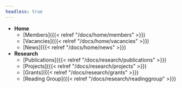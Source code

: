 ```yaml
---
headless: true
---
```


- **Home**
  - [Members]({{< relref "/docs/home/members" >}}) 
  - [Vacancies]({{< relref "/docs/home/vacancies" >}}) 
  - [News]({{< relref "/docs/home/news" >}}) 
- **Research**
  - [Publications]({{< relref "/docs/research/publications" >}}) 
  - [Projects]({{< relref "/docs/research/projects" >}}) 
  - [Grants]({{< relref "/docs/research/grants" >}})
  - [Reading Group]({{< relref "/docs/research/readinggroup" >}})
<br />
